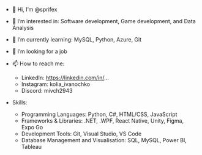 - 👋 Hi, I’m @sprifex
- 👀 I’m interested in: Software development, Game development, and Data Analysis
- 🌱 I’m currently learning: MySQL, Python, Azure, Git
- 💼 I’m looking for a job

- 📫 How to reach me: 
  - LinkedIn: https://linkedin.com/in/...
  - Instagram: kolia_ivanochko
  - Discord: mivch2943
  
- Skills:
  - Programming Languages: Python, C#, HTML/CSS, JavaScript
  - Frameworks & Libraries: .NET, .WPF, React Native, Unity, Figma, Expo Go
  - Development Tools: Git, Visual Studio, VS Code
  - Database Management and Visualisation: SQL, MySQL, Power BI, Tableau
